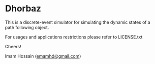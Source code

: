 # Dhorbaz

This is a discrete-event simulator for simulating the dynamic states of a path following object.

For usages and applications restrictions please refer to LICENSE.txt

Cheers!

Imam Hossain (emamhd@gmail.com)
